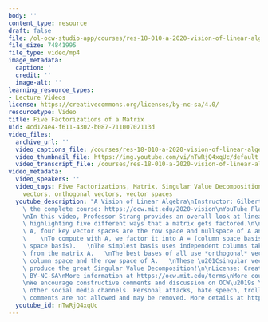 ```yaml
---
body: ''
content_type: resource
draft: false
file: /ol-ocw-studio-app/courses/res-18-010-a-2020-vision-of-linear-algebra-spring-2020/five-factorizations-version-4_360p_16_9.mp4
file_size: 74841995
file_type: video/mp4
image_metadata:
  caption: ''
  credit: ''
  image-alt: ''
learning_resource_types:
- Lecture Videos
license: https://creativecommons.org/licenses/by-nc-sa/4.0/
resourcetype: Video
title: Five Factorizations of a Matrix
uid: 4cd124e4-f611-4302-b087-71100702113d
video_files:
  archive_url: ''
  video_captions_file: /courses/res-18-010-a-2020-vision-of-linear-algebra-spring-2020/1xqdGd-9dfyGY8xsEsqLc77UN7n8a5G-G_transcript.webvtt
  video_thumbnail_file: https://img.youtube.com/vi/nTwRjQ4xqUc/default.jpg
  video_transcript_file: /courses/res-18-010-a-2020-vision-of-linear-algebra-spring-2020/1xqdGd-9dfyGY8xsEsqLc77UN7n8a5G-G_transcript.pdf
video_metadata:
  video_speakers: ''
  video_tags: Five Factorizations, Matrix, Singular Value Decomposition, SVD, singular
    vectors, orthogonal vectors, vector spaces
  youtube_description: "A Vision of Linear Algebra\nInstructor: Gilbert Strang\nView\
    \ the complete course: https://ocw.mit.edu/2020-vision\nYouTube Playlist: https://www.youtube.com/playlist?list=PLUl4u3cNGP61iQEFiWLE21EJCxwmWvvek\n\
    \nIn this video, Professor Strang provides an overall look at linear algebra by\
    \ highlighting five different ways that a matrix gets factored.\n\nFor every matrix\
    \ A, four key vector spaces are the row space and nullspace of A and its transpose.\
    \    \nTo compute with A, we factor it into A = (column space basis) times (row\
    \ space basis).   \nThe simplest basis uses independent columns taken directly\
    \ from the matrix A.   \nThe best bases of all use *orthogonal* vectors from the\
    \ column space and the row space of A.   \nThese \u201Csingular vectors\u201D\
    \ produce the great Singular Value Decomposition!\n\nLicense: Creative Commons\
    \ BY-NC-SA\nMore information at https://ocw.mit.edu/terms\nMore courses at https://ocw.mit.edu\n\
    \nWe encourage constructive comments and discussion on OCW\u2019s YouTube and\
    \ other social media channels. Personal attacks, hate speech, trolling, and inappropriate\
    \ comments are not allowed and may be removed. More details at https://ocw.mit.edu/comments."
  youtube_id: nTwRjQ4xqUc
---
```

